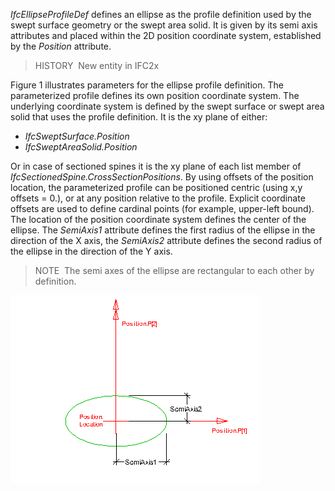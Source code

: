 ﻿_IfcEllipseProfileDef_ defines an ellipse as the profile definition used by the swept surface geometry or the swept area solid. It is given by its semi axis attributes and placed within the 2D position coordinate system, established by the _Position_ attribute.

> HISTORY&nbsp; New entity in IFC2x

Figure 1 illustrates parameters for the ellipse profile definition. The parameterized profile defines its own position coordinate system. The underlying coordinate system is defined by the swept surface or swept area solid that uses the profile definition. It is the xy plane of either:

* _IfcSweptSurface.Position_
* _IfcSweptAreaSolid.Position_

Or in case of sectioned spines it is the xy plane of each list member of _IfcSectionedSpine.CrossSectionPositions_. By using offsets of the position location, the parameterized profile can be positioned centric (using x,y offsets = 0.), or at any position relative to the profile. Explicit coordinate offsets are used to define cardinal points (for example, upper-left bound). The location of the position coordinate system defines the center of the ellipse. The _SemiAxis1_ attribute defines the first radius of the ellipse in the direction of the X axis, the _SemiAxis2_ attribute defines the second radius of the ellipse in the direction of the Y axis.

> NOTE&nbsp; The semi axes of the ellipse are rectangular to each other by definition.

!["ellipse profile"](../../../../../../figures/ifcellipseprofiledef-layout1.gif "Figure 1 &mdash; Ellipse profile")
